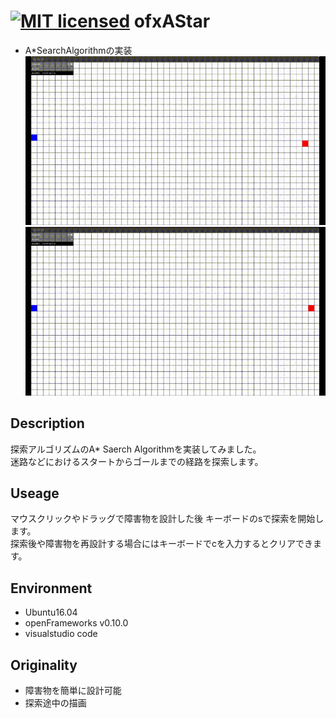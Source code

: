 [![MIT licensed](https://img.shields.io/badge/license-MIT-blue.svg)](LICENSE)
ofxAStar
====

* A*SearchAlgorithmの実装   
![result](https://github.com/chakio/ofxAStar/blob/master/media/demo.gif)  
![result](https://github.com/chakio/ofxAStar/blob/master/media/demo2.gif)
## Description
探索アルゴリズムのA* Saerch Algorithmを実装してみました。  
迷路などにおけるスタートからゴールまでの経路を探索します。

## Useage
マウスクリックやドラッグで障害物を設計した後
キーボードのsで探索を開始します。  
探索後や障害物を再設計する場合にはキーボードでcを入力するとクリアできます。

## Environment
* Ubuntu16.04
* openFrameworks v0.10.0
* visualstudio code

## Originality
* 障害物を簡単に設計可能
* 探索途中の描画
